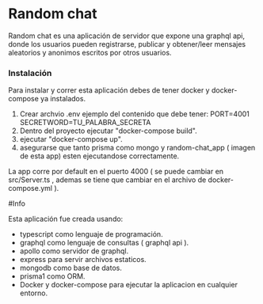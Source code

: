 # Random chat
Random chat es una aplicación de servidor que expone una graphql api, donde los usuarios pueden registrarse, publicar y obtener/leer mensajes aleatorios y anonimos escritos por otros usuarios.

### Instalación
Para instalar y correr esta aplicación debes de tener docker y docker-compose ya instalados.

1. Crear archvio .env
    ejemplo del contenido que debe tener:
        PORT=4001
        SECRETWORD=TU_PALABRA_SECRETA
2. Dentro del proyecto ejecutar "docker-compose build".
3. ejecutar "docker-compose up".
4. asegurarse que tanto prisma como mongo y random-chat_app ( imagen de esta app) esten ejecutandose correctamente.

La app corre por default en el puerto 4000 ( se puede cambiar en src/Server.ts , ademas se tiene que cambiar en el archivo de docker-compose.yml ).

#Info

Esta aplicación fue creada usando:
- typescript como lenguaje de programación.
- graphql como lenguaje de consultas ( graphql api ).
- apollo como servidor de graphql.
- express para servir archivos estaticos.
- mongodb como base de datos.
- prisma1 como ORM.
- Docker y docker-compose para ejecutar la aplicacion en cualquier entorno.
